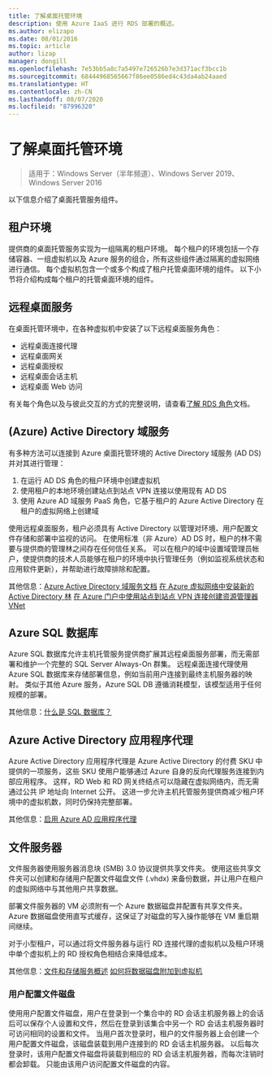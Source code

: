 ```yaml
---
title: 了解桌面托管环境
description: 使用 Azure IaaS 进行 RDS 部署的概述。
ms.author: elizapo
ms.date: 08/01/2016
ms.topic: article
author: lizap
manager: dongill
ms.openlocfilehash: 7e53bb5a8c7a5497e726526b7e3d371acf3bcc1b
ms.sourcegitcommit: 68444968565667f86ee0586ed4c43da4ab24aaed
ms.translationtype: HT
ms.contentlocale: zh-CN
ms.lasthandoff: 08/07/2020
ms.locfileid: "87996320"
---
```

# <a name="understanding-the-desktop-hosting-environment"></a>了解桌面托管环境

>适用于：Windows Server（半年频道）、Windows Server 2019、Windows Server 2016

以下信息介绍了桌面托管服务组件。

## <a name="tenant-environment"></a>租户环境
提供商的桌面托管服务实现为一组隔离的租户环境。 每个租户的环境包括一个存储容器、一组虚拟机以及 Azure 服务的组合，所有这些组件通过隔离的虚拟网络进行通信。 每个虚拟机包含一个或多个构成了租户托管桌面环境的组件。 以下小节将介绍构成每个租户的托管桌面环境的组件。

## <a name="remote-desktop-services"></a>远程桌面服务
在桌面托管环境中，在各种虚拟机中安装了以下远程桌面服务角色：

  - 远程桌面连接代理
  - 远程桌面网关
  - 远程桌面授权
  - 远程桌面会话主机
  - 远程桌面 Web 访问

有关每个角色以及与彼此交互的方式的完整说明，请查看[了解 RDS 角色](./desktop-hosting-service.md)文档。

##  <a name="azure-active-directory-domain-services"></a>(Azure) Active Directory 域服务
有多种方法可以连接到 Azure 桌面托管环境的 Active Directory 域服务 (AD DS) 并对其进行管理：

1. 在运行 AD DS 角色的租户环境中创建虚拟机
2. 使用租户的本地环境创建站点到站点 VPN 连接以使用现有 AD DS
3. 使用 Azure AD 域服务 PaaS 角色，它基于租户的 Azure Active Directory 在租户的虚拟网络上创建域

使用远程桌面服务，租户必须具有 Active Directory 以管理对环境、用户配置文件存储和部署中监视的访问。 在使用标准（非 Azure）AD DS 时，租户的林不需要与提供商的管理林之间存在任何信任关系。 可以在租户的域中设置域管理员帐户，使提供商的技术人员能够在租户的环境中执行管理任务（例如监视系统状态和应用软件更新），并帮助进行故障排除和配置。

其他信息：[Azure Active Directory 域服务文档](https://azure.microsoft.com/documentation/services/active-directory-ds/)
[在 Azure 虚拟网络中安装新的 Active Directory 林](../../identity/ad-ds/introduction-to-active-directory-domain-services-ad-ds-virtualization-level-100.md)
[在 Azure 门户中使用站点到站点 VPN 连接创建资源管理器 VNet](/azure/vpn-gateway/vpn-gateway-howto-site-to-site-resource-manager-portal)

## <a name="azure-sql-database"></a>Azure SQL 数据库
Azure SQL 数据库允许主机托管服务提供商扩展其远程桌面服务部署，而无需部署和维护一个完整的 SQL Server Always-On 群集。 远程桌面连接代理使用 Azure SQL 数据库来存储部署信息，例如当前用户连接到最终主机服务器的映射。 类似于其他 Azure 服务，Azure SQL DB 遵循消耗模型，该模型适用于任何规模的部署。

其他信息：[什么是 SQL 数据库？](/azure/azure-sql/database/sql-database-paas-overview)

## <a name="azure-active-directory-application-proxy"></a>Azure Active Directory 应用程序代理
Azure Active Directory 应用程序代理是 Azure Active Directory 的付费 SKU 中提供的一项服务，这些 SKU 使用户能够通过 Azure 自身的反向代理服务连接到内部应用程序。 这样，RD Web 和 RD 网关终结点可以隐藏在虚拟网络内，而无需通过公共 IP 地址向 Internet 公开。 这进一步允许主机托管服务提供商减少租户环境中的虚拟机数，同时仍保持完整部署。

其他信息：[启用 Azure AD 应用程序代理](/azure/active-directory/manage-apps/application-proxy-add-on-premises-application)

## <a name="file-server"></a>文件服务器
文件服务器使用服务器消息块 (SMB) 3.0 协议提供共享文件夹。 使用这些共享文件夹可以创建和存储用户配置文件磁盘文件 (.vhdx) 来备份数据，并让用户在租户的虚拟网络中与其他用户共享数据。

部署文件服务器的 VM 必须附有一个 Azure 数据磁盘并配置有共享文件夹。 Azure 数据磁盘使用直写式缓存，这保证了对磁盘的写入操作能够在 VM 重启期间继续。

对于小型租户，可以通过将文件服务器与运行 RD 连接代理的虚拟机以及租户环境中单个虚拟机上的 RD 授权角色相结合来降低成本。

其他信息：[文件和存储服务概述](/previous-versions/windows/it-pro/windows-server-2012-R2-and-2012/hh831487(v=ws.11))
[如何将数据磁盘附加到虚拟机](https://www.windowsazure.com/manage/windows/how-to-guides/attach-a-disk/)

### <a name="user-profile-disks"></a>用户配置文件磁盘
使用用户配置文件磁盘，用户在登录到一个集合中的 RD 会话主机服务器上的会话后可以保存个人设置和文件，然后在登录到该集合中另一个 RD 会话主机服务器时可访问相同的设置和文件。 当用户首次登录时，租户的文件服务器上会创建一个用户配置文件磁盘，该磁盘装载到用户连接到的 RD 会话主机服务器。 以后每次登录时，该用户配置文件磁盘将装载到相应的 RD 会话主机服务器，而每次注销时都会卸载。 只能由该用户访问配置文件磁盘的内容。